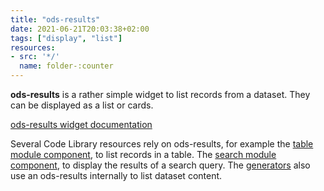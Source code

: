 ```yaml
---
title: "ods-results"
date: 2021-06-21T20:03:38+02:00
tags: ["display", "list"]
resources:
- src: '*/'
  name: folder-:counter
---
```


**ods-results** is a rather simple widget to list records from a dataset. They can be displayed as a list or cards.

[ods-results widget documentation](https://help.opendatasoft.com/widgets/#/api/ods-widgets.directive:odsResults)

Several Code Library resources rely on ods-results, for example the [table module component](/components/table-module/), to list records in a table. 
The [search module component](/components/search-module/), to display the results of a search query.
The [generators](/generators) also use an ods-results internally to list dataset content.